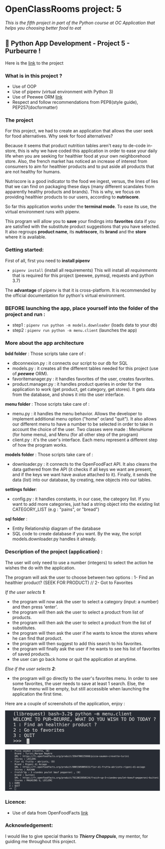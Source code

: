 # OpenClassRooms project: 5
*This is the fifth project in part of the Python course at OC*
*Application that helps you choosing better food to eat*

## :snake: Python App Development - Project 5 - Purbeurre !

Here is the [link](https://github.com/jonathanreveille/Project5_OC.git) to the project


### What is in this project ?
- Use of OOP
- Use of pipenv (virtual environment with Python 3)
- Use of Peewee ORM [link](http://docs.peewee-orm.com/en/latest/)
- Respect and follow recommendations from PEP8(style guide),
 PEP257(docformatter)


### The project
For this project, we had to create an application that allows the user seek for food alternatives. 
Why seek for food alternatives?

Because it seems that product nutrition tables aren't easy to 
de-code in-store, this is why we have coded this application in order 
to ease your daily life when you are seeking for healthier food 
at your own neighborehood store. 
Also, the french market has noticed an increase of interest 
from consumers to aim for healthier products
and to put aside all products that are not healthy for humans.

Nutriscore is a good indicator to the food we ingest, versus, 
the lines of lies that we can find on packaging these
days (many different scandales from apparently healthy products
and brands). This is why, we focus on providing healthier products
to our users, according to **nutriscore**.

So far this application works under the **terminal mode**.
To ease its use, the virtual environment runs with pipenv.

This program will allow you to **save** your findings 
into **favorites** data if you are satisfied with the 
substitute product suggestions that you have selected.
It also regroups **product name**, its **nutriscore**, its **brand**
and the **store** where it is available.


### Getting started:

First of all, first you need to **install pipenv**

* `pipenv install` (install all requirements)
This will install all *requirements* that is required for 
this project (peewee, pymsql, requests and python 3.7)

The **advantage** of pipenv is that it is cross-platform. It is 
recommended by the official documentation for python's virtual
environment.


### BEFORE launching the app, place yourself into the folder of the project and run : 
 
* step1 : `pipenv run python -m models.downloader` (loads data to your db)
* step2 : `pipenv run python -m menu.client` (launches the app)


### More about the app architecture

**bdd folder** : Those scripts take care of : 
* dbconnexion.py : it connects our script to our db for SQL
* models.py : it creates all the different tables needed for this project
(use of ***peewee*** ORM).
* favoritemanager.py : it handles favorites of the user, creates favorites.
* product.manager.py : it handles product queries in order for the 
application to work (get product, get category, get stores). It gets 
data from the database, and shows it into the user interface.

**menu folder** : Those scripts take care of : 
* menu.py : it handles the menu behavior. Allows the developer 
to implement additional menu option ("home" or/and "quit").
It also allows our different menu to have a number to be selected
in order to take in account the choice of the user. Two classes 
were made : MenuHome (for home menu), and Menu (for all other 
step of the program)
* client.py : it's the user's interface. Each menu represent 
a different step of how the program works.

**models folder** : Those scripts take care of : 
* downloader.py : it connects to the OpenFoodFact API.
It also cleans the data gathered from the API (it checks 
if all keys we want are present, and if the keys we want have
avalue attached to it). Finally, it sends the data (list) into our 
database, by creating, new objects into our tables.

**settings folder**:
* config.py : it handles constants, in our case, the category
list. If you want to add more categories, just had a string object
into the existing list CATEGORY_LIST (e.g : "pains", or "bread")

**sql folder** :
* Entity Relationship diagram of the database
* SQL code to create database if you want. By the way, the script
models.downloader.py handles it already.


### Description of the project (application) :
The user will only need to use a number (integers) to select
the action he wishes the do with the application.

The program will ask the user to choose between two options : 
1- Find an healthier product? (SEEK FOR PRODUCT)
// 2- Got to Favorites

*If the user selects **1***:
- the program will now ask the user to select a category (input: a number) and then press 'enter'.
- the program will then ask the user to select a product from list of products.
- the program will then ask the user to select a product from the list of substitutes.
- the program will then ask the user if he wants to know the stores where he can find that product.
- the program will then suggest to add this search to his favorites.
- the program will finally ask the user if he wants to see his list of favorites of saved products.
- the user can go back home or quit the application at anytime.

*Else if the user selects **2***:
- the program will go directly to the user's favorites menu.
In order to see some favorites, the user needs to save at least
1 search. Else, the favorite menu will be empty, but still accessible
when launching the application the first time.

Here are a couple of screenshots of the application, enjoy : 

![App Screenshot](image/homemenu.png)

![App Screenshot](image/favmenu.png)


### Licence:
* Use of data from OpenFoodFacts [link](https://fr.openfoodfacts.org)


### Acknowledgement:
I would like to give special thanks to ***Thierry Chappuis***, my mentor,
for guiding me throughout this project.